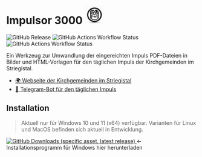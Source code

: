 # Impulsor 3000 <img src="imgs/logo.jpg" width="50" /> 

![GitHub Release](https://img.shields.io/github/v/release/WilaHD/Impulsor-3000?label=release%20version)
![GitHub Actions Workflow Status](https://img.shields.io/github/actions/workflow/status/WilaHD/Impulsor-3000/.github%2Fworkflows%2Frelease.yml?label=build%20release)
![GitHub Actions Workflow Status](https://img.shields.io/github/actions/workflow/status/WilaHD/Impulsor-3000/.github%2Fworkflows%2Frust.yml?label=build%20rust)



Ein Werkzeug zur Umwandlung der eingereichten Impuls PDF-Dateien in Bilder und HTML-Vorlagen für den täglichen Impuls der Kirchgemeinden im Striegistal.

- [:earth_africa: Webseite der Kirchgemeinden im Striegistal](https://kirchgemeinden-im-striegistal.de/)
- [:newspaper: Telegram-Bot für den täglichen Impuls](https://t.me/tagesimpuls_bot)

## Installation
> Aktuell nur für Windows 10 und 11 (x64) verfügbar. Varianten für Linux und MacOS befinden sich aktuell in Entwicklung.

[![GitHub Downloads (specific asset, latest release)](https://img.shields.io/github/downloads/WilaHD/Impulsor-3000/latest/%20Impulsor-3000_Installer.exe%20?label=Download%20Windows&color=blue)
](https://github.com/wilahd/Impulsor-3000/releases/latest/download/Impulsor-3000_Installer.exe) &larr; Installationsprogramm für Windows hier herunterladen
